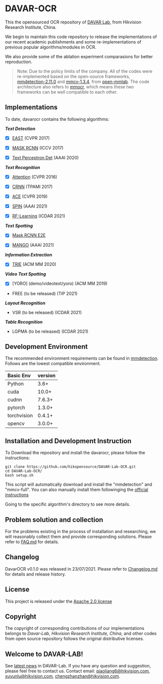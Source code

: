 # DAVAR-OCR

This the opensourced OCR repository of [DAVAR Lab](https://davar-lab.github.io/), from Hikvision Research Institute, China. 

We begin to maintain this code repository to release the implementations of our recent academic publishments and some re-implementations of previous popular algorithms/modules in OCR. 

We also provide some of the ablation experiment comparasions for better reproduction. 

> Note: Due to the policy limits of the company. All of the codes were re-implemented based on the open-source frameworks, [mmdetection-2.11.0](https://github.com/open-mmlab/mmdetection/releases/tag/v2.11.0) and [mmcv-1.3.4](https://github.com/open-mmlab/mmcv/releases/tag/v1.3.4), from [open-mmlab](https://github.com/open-mmlab "open-mmlab"). The code architecture also refers to [mmocr](https://github.com/open-mmlab/mmocr), which means these two frameworks can be well compatible to each other.

## Implementations
To date, davarocr contains the following algorithms:

***Text Detection***

- [x] [EAST](demo/text_detection/east) (CVPR 2017)

- [x] [MASK RCNN](demo/text_detection/mask_rcnn_det) (ICCV 2017)

- [x] [Text Perceptron Det](demo/text_detection/text_perceptron_det) (AAAI 2020)

***Text Recognition***

- [x] [Attention](demo/text_recognition/__base__) (CVPR 2016)

- [x] [CRNN](demo/text_recognition/__base__) (TPAMI 2017)

- [x] [ACE](demo/text_recognition/ace) (CVPR 2019)

- [x] [SPIN](demo/text_recognition/spin) (AAAI 2021)

- [x] [RF-Learning](demo/text_recognition/rflearning) (ICDAR 2021)

***Text Spotting***

- [x] [Mask RCNN E2E](demo/text_spotting/mask_rcnn_spot/) 

- [x] [MANGO](demo/text_spotting/mango) (AAAI 2021)

***Information Extraction***

- [x] [TRIE](demo/text_ie/trie) (ACM MM 2020)

***Video Text Spotting***

- [x] [YORO] (demo/videotext/yoro) (ACM MM 2019)

- FREE (to be released) (TIP 2021)

***Layout Recognition***

- VSR (to be released) (ICDAR 2021)

***Table Recognition***

- LGPMA (to be released) (ICDAR 2021)

## Development Environment
The recommended environment requirements can be found in [mmdetection](https://github.com/open-mmlab/mmdetection/). Follows are the lowest compatible environment.

| Basic Env   | version |
| :---------- | ------- |
| Python      | 3.6+    |
| cuda        | 10.0+   |
| cudnn       | 7.6.3+  |
| pytorch     | 1.3.0+  |
| torchvision | 0.4.1+  |
| opencv      | 3.0.0+  |

## Installation and Development Instruction 

To Download the repository and install the davarocr, please follow the instructions:

```shell
git clone https://github.com/hikopensource/DAVAR-Lab-OCR.git
cd DAVAR-Lab-OCR/
bash setup.sh
```

This script will automatically download and install the "mmdetection" and "mmcv-full". You can also manually install them followinging the [official instructions](https://github.com/open-mmlab/mmdetection/)

Going to the specific algorithm's directory to see more details.

## Problem solution and collection
For the problems existing in the process of installation and researching, we will reasonably collect them and provide corresponding solutions. Please refer to [FAQ.md](./docs/FAQ.md) for details. 


## Changelog

DavarOCR v0.1.0 was released in 23/07/2021.
Please refer to [Changelog.md](./docs/Changelog.md) for details and release history.


## License
This project is released under the [Apache 2.0 license](mmdetection/third_party/LICENSE)

## Copyright

The copyright of corresponding contributions of our implementations belongs to *Davar-Lab, Hikvision Research Institute, China*, and other codes from open source repository follows the original distributive licenses.

## Welcome to DAVAR-LAB!
See [latest news](https://davar-lab.github.io/) in DAVAR-Lab. If you have any question and suggestion, please feel free to contact us. Contact email: qiaoliang6@hikvision.com, xuyunlu@hikvision.com, chengzhanzhan@hikvision.com.
